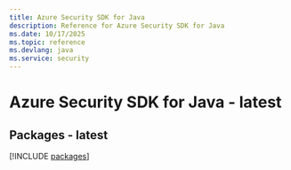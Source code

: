 ```yaml
---
title: Azure Security SDK for Java
description: Reference for Azure Security SDK for Java
ms.date: 10/17/2025
ms.topic: reference
ms.devlang: java
ms.service: security
---
```

# Azure Security SDK for Java - latest
## Packages - latest
[!INCLUDE [packages](security-index.md)]